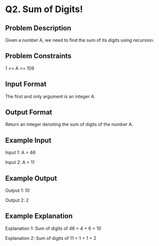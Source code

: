 # Q2. Sum of Digits!
## Problem Description
Given a number A, we need to find the sum of its digits using recursion.

## Problem Constraints
1 <= A <= 109

## Input Format
The first and only argument is an integer A.

## Output Format
Return an integer denoting the sum of digits of the number A.

## Example Input
Input 1:
 A = 46

Input 2:
 A = 11

## Example Output
Output 1:
 10

Output 2:
 2

## Example Explanation
Explanation 1:
 Sum of digits of 46 = 4 + 6 = 10

Explanation 2:
 Sum of digits of 11 = 1 + 1 = 2
